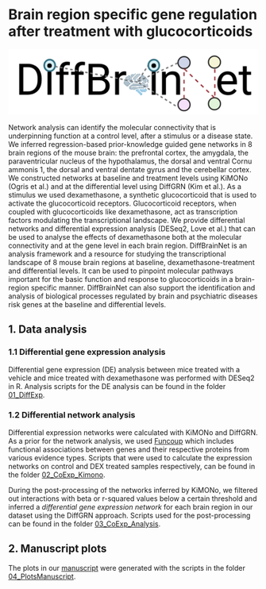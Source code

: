 # Brain region specific gene regulation after treatment with glucocorticoids

![<img src="./DiffBrainNet_logo.png" width="150"/>](./DiffBrainNet_logo.png)

Network analysis can identify the molecular connectivity that is underpinning function at a control level, after a stimulus or a disease state. We inferred regression-based prior-knowledge guided gene networks in 8 brain regions of the mouse brain: the prefrontal cortex, the amygdala, the paraventricular nucleus of the hypothalamus, the dorsal and ventral Cornu ammonis 1, the dorsal and ventral dentate gyrus and the cerebellar cortex. We constructed networks at baseline and treatment levels using KiMONo (Ogris et al.) and at the differential level using DiffGRN (Kim et al.).
As a stimulus we used dexamethasone, a synthetic glucocorticoid that is used to activate the glucocorticoid receptors. Glucocorticoid receptors, when coupled with glucocorticoids like dexamethasone, act as transcription factors modulating the transcriptional landscape. We provide differential networks and differential expression analysis (DESeq2, Love et al.) that can be used to analyse the effects of dexamethasone both at the molecular connectivity and at the gene level in each brain region.
DiffBrainNet is an analysis framework and a resource for studying the transcriptional landscape of 8 mouse brain regions at baseline, dexamethasone-treatment and differential levels. It can be used to pinpoint molecular pathways important for the basic function and response to glucocorticoids in a brain-region specific manner. DiffBrainNet can also support the identification and analysis of biological processes regulated by brain and psychiatric diseases risk genes at the baseline and differential levels.


## 1. Data analysis

### 1.1 Differential gene expression analysis

Differential gene expression (DE) analysis between mice treated with a vehicle and mice treated with dexamethasone was performed with DESeq2 in R. Analysis scripts for the DE analysis can be found in the folder [01_DiffExp](01_DiffExp/).

### 1.2 Differential network analysis

Differential expression networks were calculated with KiMONo and DiffGRN. As a prior for the network analysis, we used [Funcoup](https://funcoup5.scilifelab.se/search/) which includes functional associations between genes and their respective proteins from various evidence types. Scripts that were used to calculate the expression networks on control and DEX treated samples respectively, can be found in the folder [02_CoExp_Kimono](02_CoExp_Kimono/). 

During the post-processing of the networks inferred by KiMONo, we filtered out interactions with beta or r-squared values below a certain threshold and inferred a *differential gene expression network* for each brain region in our dataset using the DiffGRN approach. Scripts used for the post-processing can be found in the folder [03_CoExp_Analysis](03_CoExp_Analysis/).

## 2. Manuscript plots

The plots in our [manuscript](https://doi.org/10.1016/j.ynstr.2022.100496) were generated with the scripts in the folder [04_PlotsManuscript](04_PlotsManuscript/).


